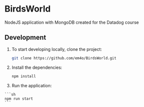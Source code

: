 # BirdsWorld
NodeJS application with MongoDB created for the Datadog course

## Development
1. To start developing locally, clone the project:

    ```sh
    git clone https://github.com/em4o/BirdsWorld.git
    ```
2.  Install the dependencies:

    ```sh
    npm install
    ```
 2.  Run the application:

    ```sh
    npm run start
    ```

